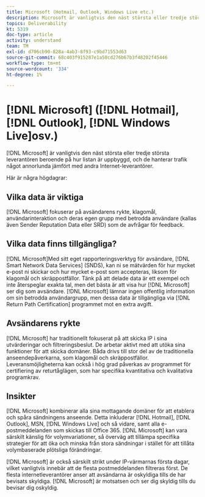 ```yaml
---
title: Microsoft (Hotmail, Outlook, Windows Live etc.)
description: Microsoft är vanligtvis den näst största eller tredje största leverantören beroende på hur listan är uppbyggd, och de hanterar trafik något annorlunda jämfört med andra Internet-leverantörer.
topics: Deliverability
kt: 5319
doc-type: article
activity: understand
team: TM
exl-id: d706cb90-828a-4ab3-8f93-c9bd71553d63
source-git-commit: 68c403f915287e1a50cd276b67b3f48202f45446
workflow-type: tm+mt
source-wordcount: '334'
ht-degree: 1%

---
```


# [!DNL Microsoft] ([!DNL Hotmail],  [!DNL Outlook],  [!DNL Windows Live]osv.)

[!DNL Microsoft] är vanligtvis den näst största eller tredje största leverantören beroende på hur listan är uppbyggd, och de hanterar trafik något annorlunda jämfört med andra Internet-leverantörer.

Här är några högdagrar:

## Vilka data är viktiga

[!DNL Microsoft] fokuserar på avsändarens rykte, klagomål, användarinteraktion och deras egen grupp med betrodda användare (kallas även Sender Reputation Data eller SRD) som de avfrågar för feedback.

## Vilka data finns tillgängliga?

[!DNL Microsoft]Med sitt eget rapporteringsverktyg för avsändare,  [!DNL Smart Network Data Services] (SNDS), kan ni se mätvärden för hur mycket e-post ni skickar och hur mycket e-post som accepteras, liksom för klagomål och skräppostfällor. Tänk på att delade data är ett exempel och inte återspeglar exakta tal, men det bästa är att visa hur [!DNL Microsoft] ser dig som avsändare. [!DNL Microsoft] lämnar ingen offentlig information om sin betrodda användargrupp, men dessa data är tillgängliga via  [!DNL Return Path Certification] programmet mot en extra avgift.

## Avsändarens rykte

[!DNL Microsoft] har traditionellt fokuserat på att skicka IP i sina utvärderingar och filtreringsbeslut. De arbetar aktivt med att utöka sina funktioner för att skicka domäner. Båda drivs till stor del av de traditionella anseendepåverkarna, som klagomål och skräppostfällor. Leveransmöjligheterna kan också i hög grad påverkas av programmet för certifiering av returtåglägen, som har specifika kvantitativa och kvalitativa programkrav.

## Insikter

[!DNL Microsoft] kombinerar alla sina mottagande domäner för att etablera och spåra sändningens anseende. Detta inkluderar [!DNL Hotmail], [!DNL Outlook], MSN, [!DNL Windows Live] och så vidare, samt alla e-postmeddelanden som skickas till Office 365. [!DNL Microsoft] kan vara särskilt känslig för volymvariationer, så överväg att tillämpa specifika strategier för att öka och minska från stora sändningar i stället för att tillåta volymbaserade plötsliga förändringar.

[!DNL Microsoft] är också särskilt strikt under IP-värmarnas första dagar, vilket vanligtvis innebär att de flesta postmeddelanden filtreras först. De flesta internetleverantörer anser att avsändarna är oskyldiga tills de har bevisats skyldiga. [!DNL Microsoft] är motsatsen och ser dig skyldig tills du bevisar dig oskyldig.
